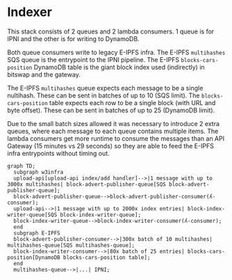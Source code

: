 # Indexer

This stack consists of 2 queues and 2 lambda consumers. 1 queue is for IPNI and the other is for writing to DynamoDB.

Both queue consumers write to legacy E-IPFS infra. The E-IPFS `multihashes` SQS queue is the entrypoint to the IPNI pipeline. The E-IPFS `blocks-cars-position` DynamoDB table is the giant block index used (indirectly) in bitswap and the gateway.

The E-IPFS `multihashes` queue expects each message to be a single nultihash. These can be sent in batches of up to 10 (SQS limit). The `blocks-cars-position` table expects each row to be a single block (with URL and byte offset). These can be sent in batches of up to 25 (DynamoDB limit).

Due to the small batch sizes allowed it was necessary to introduce 2 extra queues, where each message to each queue contains multiple items. The lambda consumers get more runtime to consume the messages than an API Gateway (15 minutes vs 29 seconds) so they are able to feed the E-IPFS infra entrypoints without timing out.

```mermaid
graph TD;
  subgraph w3infra
  upload-api[upload-api index/add handler]-->|1 message with up to 3000x multihashes| block-advert-publisher-queue[SQS block-advert-publisher-queue];
  block-advert-publisher-queue-->block-advert-publisher-consumer(ʎ-consumer);
  upload-api-->|1 message with up to 2000x index entries| block-index-writer-queue[SQS block-index-writer-queue];
  block-index-writer-queue-->block-index-writer-consumer(ʎ-consumer);
  end
  subgraph E-IPFS
  block-advert-publisher-consumer-->|300x batch of 10 multihashes| multihashes-queue[SQS multihashes-queue];
  block-index-writer-consumer-->|80x batch of 25 entries| blocks-cars-position[DynamoDB blocks-cars-position table];
  end
  multihashes-queue-->|...| IPNI;
```

